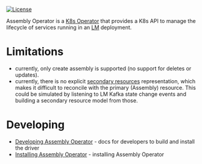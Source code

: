 [![License](https://img.shields.io/badge/License-Apache%202.0-blue.svg)](https://opensource.org/licenses/Apache-2.0)

Assembly Operator is a [K8s Operator](https://coreos.com/operators/) that provides a K8s API to manage the lifecycle of services running in an [LM](http://servicelifecyclemanager.com/) deployment.

# Limitations

* currently, only create assembly is supported (no support for deletes or updates).
* currently, there is no explicit [secondary resources](https://github.com/operator-framework/operator-sdk/blob/master/doc/user-guide.md) representation, which makes it difficult to reconcile with the primary (Assembly) resource. This could be simulated by listening to LM Kafka state change events and building a secondary resource model from those.

# Developing

- [Developing Assembly Operator](./docs/developing.md) - docs for developers to build and install the driver
- [Installing Assembly Operator](./docs/installation.md) - installing Assembly Operator
